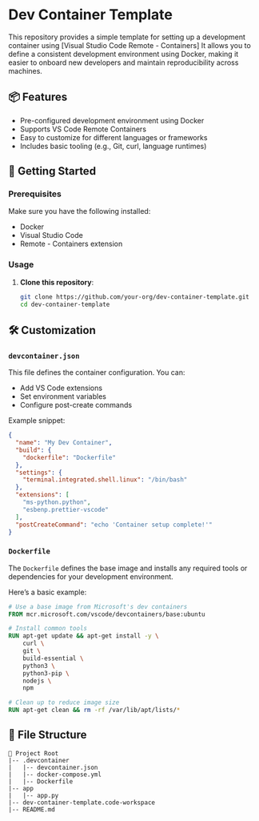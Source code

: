# Dev Container Template

This repository provides a simple template for setting up a development container using [Visual Studio Code Remote - Containers]
It allows you to define a consistent development environment using Docker, making it easier to onboard new developers and maintain reproducibility across machines.

## 📦 Features

- Pre-configured development environment using Docker
- Supports VS Code Remote Containers
- Easy to customize for different languages or frameworks
- Includes basic tooling (e.g., Git, curl, language runtimes)

## 🚀 Getting Started

### Prerequisites

Make sure you have the following installed:

- Docker
- Visual Studio Code
- Remote - Containers extension

### Usage

1. **Clone this repository**:

   ```bash
   git clone https://github.com/your-org/dev-container-template.git
   cd dev-container-template
   ```

## 🛠️ Customization

### `devcontainer.json`

This file defines the container configuration. You can:

- Add VS Code extensions
- Set environment variables
- Configure post-create commands

Example snippet:

```json
{
  "name": "My Dev Container",
  "build": {
    "dockerfile": "Dockerfile"
  },
  "settings": {
    "terminal.integrated.shell.linux": "/bin/bash"
  },
  "extensions": [
    "ms-python.python",
    "esbenp.prettier-vscode"
  ],
  "postCreateCommand": "echo 'Container setup complete!'"
}
````

### `Dockerfile`

The `Dockerfile` defines the base image and installs any required tools or dependencies for your development environment.

Here’s a basic example:

```Dockerfile
# Use a base image from Microsoft's dev containers
FROM mcr.microsoft.com/vscode/devcontainers/base:ubuntu

# Install common tools
RUN apt-get update && apt-get install -y \
    curl \
    git \
    build-essential \
    python3 \
    python3-pip \
    nodejs \
    npm

# Clean up to reduce image size
RUN apt-get clean && rm -rf /var/lib/apt/lists/*
```

## 📁 File Structure

```
📁 Project Root
|-- .devcontainer
|   |-- devcontainer.json
|   |-- docker-compose.yml
|   |-- Dockerfile
|-- app
|   |-- app.py
|-- dev-container-template.code-workspace
|-- README.md

```

